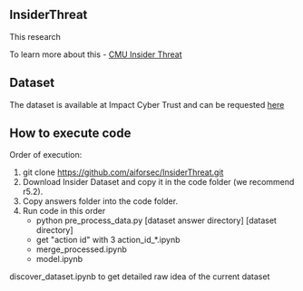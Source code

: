 ## InsiderThreat
This research 

To learn more about this - [CMU Insider Threat](https://resources.sei.cmu.edu/library/asset-view.cfm?assetid=91513)

## Dataset

The dataset is available at Impact Cyber Trust and can be requested [here](https://resources.sei.cmu.edu/library/asset-view.cfm?assetid=508099)

## How to execute code
Order of execution:
1. git clone https://github.com/aiforsec/InsiderThreat.git
2. Download Insider Dataset and copy it in the code folder (we recommend r5.2).
3. Copy answers folder into the code folder.
4. Run code in this order
	- python pre_process_data.py [dataset answer directory] [dataset directory]
    - get "action id" with 3 action_id_*.ipynb
    - merge_processed.ipynb
    - model.ipynb
    
discover_dataset.ipynb to get detailed raw idea of the current dataset
